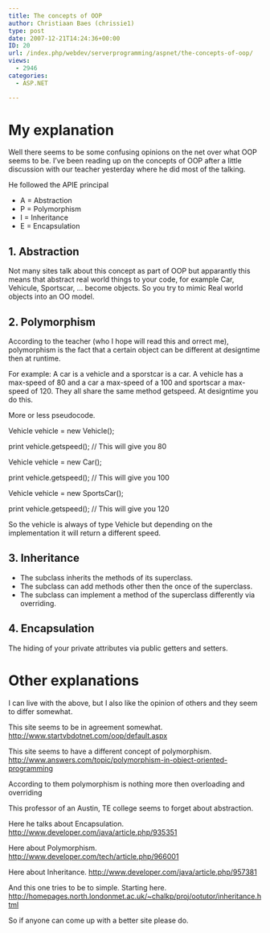 ```yaml
---
title: The concepts of OOP
author: Christiaan Baes (chrissie1)
type: post
date: 2007-12-21T14:24:36+00:00
ID: 20
url: /index.php/webdev/serverprogramming/aspnet/the-concepts-of-oop/
views:
  - 2946
categories:
  - ASP.NET

---
```

# My explanation



Well there seems to be some confusing opinions on the net over what OOP seems to be. I&#8217;ve been reading up on the concepts of OOP after a little discussion with our teacher yesterday where he did most of the talking.



He followed the APIE principal



  * A = Abstraction
  * P = Polymorphism
  * I = Inheritance
  * E = Encapsulation



## 1. Abstraction



Not many sites talk about this concept as part of OOP but apparantly this means that abstract real world things to your code, for example Car, Vehicule, Sportscar, &#8230; become objects. So you try to mimic Real world objects into an OO model.



## 2. Polymorphism



According to the teacher (who I hope will read this and orrect me), polymorphism is the fact that a certain object can be different at designtime then at runtime.



For example: A car is a vehicle and a sporstcar is a car. A vehicle has a max-speed of 80 and a car a max-speed of a 100 and sportscar a max-speed of 120. They all share the same method getspeed. At designtime you do this.



More or less pseudocode.



Vehicle vehicle = new Vehicle();
  
print vehicle.getspeed(); // This will give you 80



Vehicle vehicle = new Car();
  
print vehicle.getspeed(); // This will give you 100



Vehicle vehicle = new SportsCar();
  
print vehicle.getspeed(); // This will give you 120



So the vehicle is always of type Vehicle but depending on the implementation it will return a different speed.



## 3. Inheritance



  * The subclass inherits the methods of its superclass.
  * The subclass can add methods other then the once of the superclass.
  * The subclass can implement a method of the superclass differently via overriding.



## 4. Encapsulation



The hiding of your private attributes via public getters and setters. 



# Other explanations

I can live with the above, but I also like the opinion of others and they seem to differ somewhat.



This site seems to be in agreement somewhat. http://www.startvbdotnet.com/oop/default.aspx



This site seems to have a different concept of polymorphism. http://www.answers.com/topic/polymorphism-in-object-oriented-programming
  
According to them polymorphism is nothing more then overloading and overriding 



This professor of an Austin, TE college seems to forget about abstraction.
  
Here he talks about Encapsulation. http://www.developer.com/java/article.php/935351
  
Here about Polymorphism. http://www.developer.com/tech/article.php/966001
  
Here about Inheritance. http://www.developer.com/java/article.php/957381



And this one tries to be to simple. Starting here. http://homepages.north.londonmet.ac.uk/~chalkp/proj/ootutor/inheritance.html



So if anyone can come up with a better site please do.